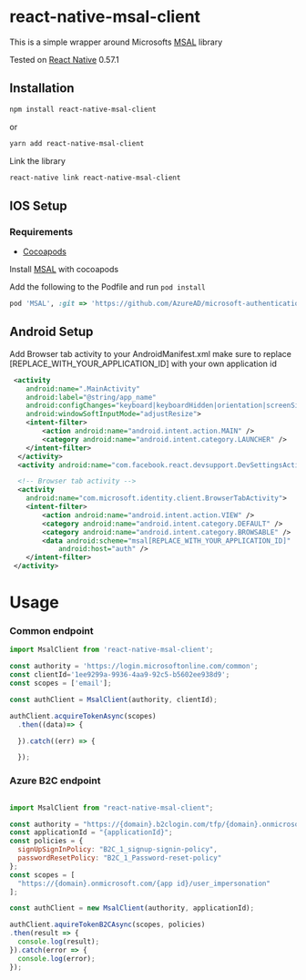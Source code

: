# react-native-msal-client

This is a simple wrapper around Microsofts [MSAL](https://github.com/samcolby/react-native-ms-adal/) library


Tested  on [React Native](https://facebook.github.io/react-native/) 0.57.1


## Installation

``` sh
npm install react-native-msal-client
```
or
``` sh
yarn add react-native-msal-client
```

Link the library
``` sh
react-native link react-native-msal-client
```

## IOS Setup
### Requirements

  * [Cocoapods](https://cocoapods.org/)

Install [MSAL](https://github.com/AzureAD/microsoft-authentication-library-for-objc) with cocoapods

Add the following to the Podfile and run ```pod install```

``` ruby
pod 'MSAL', :git => 'https://github.com/AzureAD/microsoft-authentication-library-for-objc.git', :tag => '0.1.3'
```

## Android Setup

Add Browser tab activity to your AndroidManifest.xml make sure to replace [REPLACE_WITH_YOUR_APPLICATION_ID] with your own application id

``` xml
 <activity
    android:name=".MainActivity"
    android:label="@string/app_name"
    android:configChanges="keyboard|keyboardHidden|orientation|screenSize"
    android:windowSoftInputMode="adjustResize">
    <intent-filter>
        <action android:name="android.intent.action.MAIN" />
        <category android:name="android.intent.category.LAUNCHER" />
    </intent-filter>
  </activity>
  <activity android:name="com.facebook.react.devsupport.DevSettingsActivity" />

  <!-- Browser tab activity -->
  <activity
    android:name="com.microsoft.identity.client.BrowserTabActivity">
    <intent-filter>
        <action android:name="android.intent.action.VIEW" />
        <category android:name="android.intent.category.DEFAULT" />
        <category android:name="android.intent.category.BROWSABLE" />
        <data android:scheme="msal[REPLACE_WITH_YOUR_APPLICATION_ID]"
            android:host="auth" />
    </intent-filter>
 </activity>
```

# Usage

### Common endpoint

```js
import MsalClient from 'react-native-msal-client';

const authority = 'https://login.microsoftonline.com/common';
const clientId='1ee9299a-9936-4aa9-92c5-b5602ee938d9';
const scopes = ['email'];

const authClient = MsalClient(authority, clientId);

authClient.acquireTokenAsync(scopes)
  .then((data)=> {

  }).catch((err) => {

  });
```

### Azure B2C endpoint

```js

import MsalClient from "react-native-msal-client";

const authority = "https://{domain}.b2clogin.com/tfp/{domain}.onmicrosoft.com";
const applicationId = "{applicationId}";
const policies = {
  signUpSignInPolicy: "B2C_1_signup-signin-policy",
  passwordResetPolicy: "B2C_1_Password-reset-policy"
};
const scopes = [
  "https://{domain}.onmicrosoft.com/{app id}/user_impersonation"
];

const authClient = new MsalClient(authority, applicationId);

authClient.aquireTokenB2CAsync(scopes, policies)
.then(result => {
  console.log(result);
}).catch(error => {
  console.log(error);
});

```
